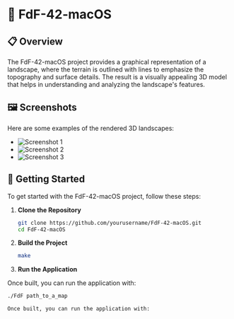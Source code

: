 # 🌄 FdF-42-macOS 

## 📋 Overview

The FdF-42-macOS project provides a graphical representation of a landscape, where the terrain is outlined with lines to emphasize the topography and surface details. The result is a visually appealing 3D model that helps in understanding and analyzing the landscape's features.

## 🖼️ Screenshots

Here are some examples of the rendered 3D landscapes:

- ![Screenshot 1](img1)
- ![Screenshot 2](img2)
- ![Screenshot 3](img3)

## 🚀 Getting Started

To get started with the FdF-42-macOS project, follow these steps:

1. **Clone the Repository**

   ```bash
   git clone https://github.com/yourusername/FdF-42-macOS.git
   cd FdF-42-macOS

2. **Build the Project**
   
   ```bash
   make

3. **Run the Application**

Once built, you can run the application with:
   
   ```bash
   ./FdF path_to_a_map

Once built, you can run the application with:
